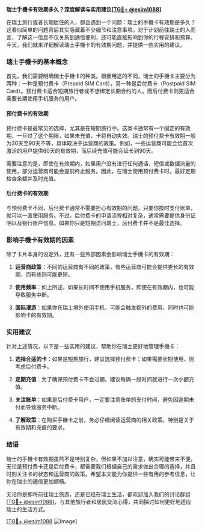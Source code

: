 **瑞士手機卡有效期多久？深度解读与实用建议[[TG💪+ @esim1088](https://t.me/s/esim1088)]**

在瑞士旅行或者长期居住的人，都会遇到一个问题：瑞士的手機卡有效期是多久？这看似简单的问题背后其实隐藏着不少细节和注意事项。对于计划前往瑞士的人而言，了解这一信息不仅关系到通信便利，还可能直接影响到你的行程安排和预算。今天，我们就来详细解读瑞士手機卡的有效期问题，并提供一些实用的建议。

### 瑞士手機卡的基本概念

首先，我们需要明确瑞士手機卡的种类。根据用途的不同，瑞士的手機卡主要分为两种：一种是预付费卡（Prepaid SIM Card），另一种是后付费卡（Postpaid SIM Card）。预付费卡适合短期旅行者或不想绑定长期合约的人，而后付费卡则更适合需要长期使用手机服务的用户。

#### 预付费卡的有效期

预付费卡是最常见的选择，尤其是在短期旅行中。这类卡通常有一个固定的有效期，一旦过了这个期限，如果未充值，卡将自动失效。瑞士的预付费卡有效期一般为30天至90天不等，具体取决于运营商的政策。例如，一些运营商可能会给首次激活的用户提供60天的有效期，而后续充值可能会延长到90天。

需要注意的是，即使在有效期内，如果用户没有进行任何通话、短信或数据流量的使用，部分运营商可能会提前终止服务。因此，在瑞士使用预付费卡时，最好定期检查余额并及时充值。

#### 后付费卡的有效期

与预付费卡不同，后付费卡通常不需要担心有效期的问题。只要你按时支付账单，就可以一直使用服务。不过，后付费卡的申请流程相对复杂，通常需要提供身份证明以及银行账户信息。如果你只是短期访问瑞士，后付费卡并不是最佳选择。

### 影响手機卡有效期的因素

除了卡片本身的设定外，还有一些外部因素会影响瑞士手機卡的有效期：

1. **运营商政策**：不同的运营商有不同的政策，有些运营商可能会提供更长的有效期，而有些则可能更短。
   
2. **使用频率**：如上所述，如果长时间不使用手机服务，即使在有效期内，也可能导致服务中断。

3. **国际漫游**：如果你在瑞士境外使用手机，可能会触发额外的费用，同时也可能影响卡的有效期。

### 实用建议

针对上述情况，以下是一些实用的建议，帮助你在瑞士更好地管理手機卡：

1. **选择合适的卡**：如果是短期旅行，建议选择预付费卡；如果需要长期使用，则考虑后付费卡。

2. **定期充值**：为了确保预付费卡不会过期，建议每隔一段时间就进行一次小额充值。

3. **关注账单**：如果是后付费卡用户，一定要注意账单的支付时间，避免因逾期未付而导致服务中断。

4. **了解政策**：在购买手機卡之前，务必仔细阅读运营商的相关政策，特别是关于有效期和充值的要求。

### 结语

瑞士的手機卡有效期虽然不是特别复杂，但如果不加以注意，确实可能带来不便。无论是预付费卡还是后付费卡，都需要我们根据自己的需求做出合理的选择，并且时刻关注卡的状态和运营商的政策。希望本文能为你提供一些有用的参考信息，让你在瑞士的通信更加顺畅。

无论你是即将前往瑞士旅游，还是已经在瑞士生活，都欢迎加入我们的讨论群组[[TG💪+ @esim1088](https://t.me/s/esim1088)]，与其他旅行者和居民交流心得，共同探讨如何更好地适应瑞士的生活方式。

[[TG💪+ @esim1088](https://t.me/s/esim1088) ![Image](https://i.postimg.cc/4NQfJmqS/Snipaste-2025-05-13-00-14-12.png)]